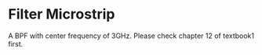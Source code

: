 # Filter Microstrip
A BPF with center frequency of 3GHz. Please check chapter 12 of textbook1 first.
